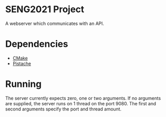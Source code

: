 # SENG2021 Project

A webserver which communicates with an API.

# Dependencies

- [CMake](https://cmake.org)
- [Pistache](http://pistache.io)

# Running

The server currently expects zero, one or two arguments. If no arguments are supplied, the server runs on 1 thread on the port 9080. The first and second arguments specify the port and thread amount.